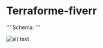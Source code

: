 # Terraforme-fiverr


''' Schema: '''
 
![alt text](https://github.com/ioribrn/Terraforme-fiverr/blob/main/schema/schema.png)
